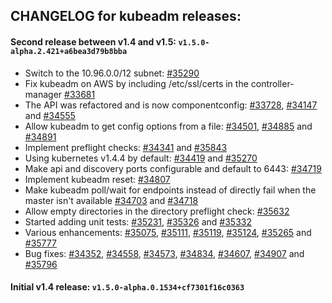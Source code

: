 ## CHANGELOG for kubeadm releases:

#### Second release between v1.4 and v1.5: `v1.5.0-alpha.2.421+a6bea3d79b8bba`
 - Switch to the 10.96.0.0/12 subnet: [#35290](https://github.com/kubernetes/kubernetes/pull/35290)
 - Fix kubeadm on AWS by including /etc/ssl/certs in the controller-manager [#33681](https://github.com/kubernetes/kubernetes/pull/33681)
 - The API was refactored and is now componentconfig: [#33728](https://github.com/kubernetes/kubernetes/pull/33728), [#34147](https://github.com/kubernetes/kubernetes/pull/34147) and [#34555](https://github.com/kubernetes/kubernetes/pull/34555)
 - Allow kubeadm to get config options from a file: [#34501](https://github.com/kubernetes/kubernetes/pull/34501), [#34885](https://github.com/kubernetes/kubernetes/pull/34885) and [#34891](https://github.com/kubernetes/kubernetes/pull/34891)
 - Implement preflight checks: [#34341](https://github.com/kubernetes/kubernetes/pull/34341) and [#35843](https://github.com/kubernetes/kubernetes/pull/35843)
 - Using kubernetes v1.4.4 by default: [#34419](https://github.com/kubernetes/kubernetes/pull/34419) and [#35270](https://github.com/kubernetes/kubernetes/pull/35270)
 - Make api and discovery ports configurable and default to 6443: [#34719](https://github.com/kubernetes/kubernetes/pull/34719)
 - Implement kubeadm reset: [#34807](https://github.com/kubernetes/kubernetes/pull/34807)
 - Make kubeadm poll/wait for endpoints instead of directly fail when the master isn't available [#34703](https://github.com/kubernetes/kubernetes/pull/34703) and [#34718](https://github.com/kubernetes/kubernetes/pull/34718)
 - Allow empty directories in the directory preflight check: [#35632](https://github.com/kubernetes/kubernetes/pull/35632)
 - Started adding unit tests: [#35231](https://github.com/kubernetes/kubernetes/pull/35231), [#35326](https://github.com/kubernetes/kubernetes/pull/35326) and [#35332](https://github.com/kubernetes/kubernetes/pull/35332)
 - Various enhancements: [#35075](https://github.com/kubernetes/kubernetes/pull/35075), [#35111](https://github.com/kubernetes/kubernetes/pull/35111), [#35119](https://github.com/kubernetes/kubernetes/pull/35119), [#35124](https://github.com/kubernetes/kubernetes/pull/35124), [#35265](https://github.com/kubernetes/kubernetes/pull/35265) and [#35777](https://github.com/kubernetes/kubernetes/pull/35777)
 - Bug fixes: [#34352](https://github.com/kubernetes/kubernetes/pull/34352), [#34558](https://github.com/kubernetes/kubernetes/pull/34558), [#34573](https://github.com/kubernetes/kubernetes/pull/34573), [#34834](https://github.com/kubernetes/kubernetes/pull/34834), [#34607](https://github.com/kubernetes/kubernetes/pull/34607), [#34907](https://github.com/kubernetes/kubernetes/pull/34907) and [#35796](https://github.com/kubernetes/kubernetes/pull/35796)

#### Initial v1.4 release: `v1.5.0-alpha.0.1534+cf7301f16c0363`
